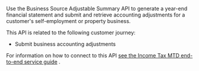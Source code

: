 Use the Business Source Adjustable Summary API to generate a year-end financial statement and submit and retrieve accounting adjustments for a customer's self-employment or property business.

This API is related to the following customer journey:
* Submit business accounting adjustments

For information on how to connect to this
API [see the Income Tax MTD end-to-end service guide](https://developer.service.hmrc.gov.uk/guides/income-tax-mtd-end-to-end-service-guide/)
.
